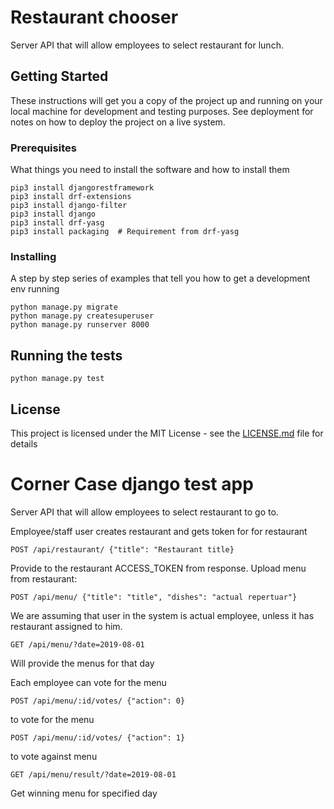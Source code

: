 # Restaurant chooser

Server API that will allow employees to select restaurant for lunch.

## Getting Started

These instructions will get you a copy of the project up and running on your local machine for development and testing purposes. See deployment for notes on how to deploy the project on a live system.

### Prerequisites

What things you need to install the software and how to install them

```
pip3 install djangorestframework
pip3 install drf-extensions
pip3 install django-filter
pip3 install django
pip3 install drf-yasg
pip3 install packaging  # Requirement from drf-yasg
```

### Installing

A step by step series of examples that tell you how to get a development env running


```
python manage.py migrate
python manage.py createsuperuser
python manage.py runserver 8000
```

## Running the tests

```
python manage.py test
```

## License

This project is licensed under the MIT License - see the [LICENSE.md](LICENSE.md) file for details


# Corner Case django test app
Server API that will allow employees to select restaurant to go to.

Employee/staff user creates restaurant and gets token for for restaurant

`POST /api/restaurant/ {"title": "Restaurant title}`

Provide to the restaurant ACCESS_TOKEN from response.
Upload menu from restaurant:

`POST /api/menu/ {"title": "title", "dishes": "actual repertuar"}`

We are assuming that user in the system is actual employee, unless it has restaurant assigned to him.

`GET /api/menu/?date=2019-08-01`

Will provide the menus for that day

Each employee can vote for the menu

`POST /api/menu/:id/votes/ {"action": 0}`

to vote for the menu

`POST /api/menu/:id/votes/ {"action": 1}`

to vote against menu

`GET /api/menu/result/?date=2019-08-01`

Get winning menu for specified day
